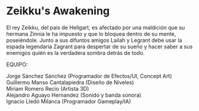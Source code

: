 # Zeikku's Awakening

El rey Zeikku, del país de Hellgart, es afectado por una maldición que su hermana Zinnia le ha impuesto y que lo bloquea dentro de su mente, poseiéndole. Junto a sus difuntos amigos Lailah y Legrant debe usar la espada legendaria Zagrant para despertar de su sueño y hacer saber a sus enemigos quién es la verdadera sombra detrás de todo.

EQUIPO:

Jorge Sánchez Sánchez (Programador de Efectos/UI, Concept Art)<br>
Guillermo Manso Cantalapiedra (Diseño de Niveles)<br>
Miriam Romero Recio (Artista 3D)<br>
Alejandro Aguayo Hernandez (Sonido y banda sonora)<br>
Ignacio Lledó Milanca (Programador Gameplay/IA)<br>
